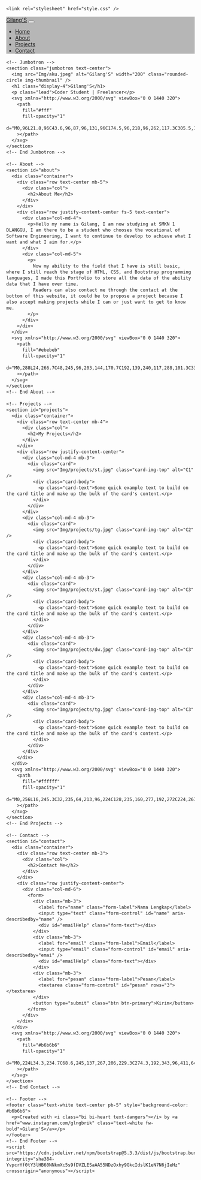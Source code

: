<!DOCTYPE html>
<html lang="en">
  <head>
    <meta charset="utf-8" />
    <meta name="viewport" content="width=device-width, initial-scale=1" />
    <title>My Portfolio | Gilang'S</title>
    <link href="https://cdn.jsdelivr.net/npm/bootstrap@5.3.3/dist/css/bootstrap.min.css" rel="stylesheet" integrity="sha384-QWTKZyjpPEjISv5WaRU9OFeRpok6YctnYmDr5pNlyT2bRjXh0JMhjY6hW+ALEwIH" crossorigin="anonymous" />
    <!-- Icons -->
    <link rel="stylesheet" href="https://cdn.jsdelivr.net/npm/bootstrap-icons@1.11.3/font/bootstrap-icons.min.css" />

    <link rel="stylesheet" href="style.css" />
  </head>
  <body id="home">
    <!-- Navbar -->
    <nav class="navbar navbar-expand-lg bg-body-tertiary shadow-sm fixed-top" style="background-color: #b6b6b6">
      <div class="container">
        <a class="navbar-brand" href="#">Gilang'S</a>
        <button class="navbar-toggler" type="button" data-bs-toggle="collapse" data-bs-target="#navbarNav" aria-controls="navbarNav" aria-expanded="false" aria-label="Toggle navigation">
          <span class="navbar-toggler-icon"></span>
        </button>
        <div class="collapse navbar-collapse" id="navbarNav">
          <ul class="navbar-nav ms-auto">
            <li class="nav-item">
              <a class="nav-link active" aria-current="page" href="#home">Home</a>
            </li>
            <li class="nav-item">
              <a class="nav-link" href="#about">About</a>
            </li>
            <li class="nav-item">
              <a class="nav-link" href="#projects">Projects</a>
            </li>
            <li class="nav-item">
              <a class="nav-link" href="#contact">Contact</a>
            </li>
          </ul>
        </div>
      </div>
    </nav>
    <!-- End Navbar -->

    <!-- Jumbotron -->
    <section class="jumbotron text-center">
      <img src="Img/aku.jpeg" alt="Gilang'S" width="200" class="rounded-circle img-thumbnail" />
      <h1 class="display-4">Gilang'S</h1>
      <p class="lead">Coder Student | Freelancer</p>
      <svg xmlns="http://www.w3.org/2000/svg" viewBox="0 0 1440 320">
        <path
          fill="#fff"
          fill-opacity="1"
          d="M0,96L21.8,96C43.6,96,87,96,131,96C174.5,96,218,96,262,117.3C305.5,139,349,181,393,186.7C436.4,192,480,160,524,128C567.3,96,611,64,655,64C698.2,64,742,96,785,122.7C829.1,149,873,171,916,197.3C960,224,1004,256,1047,261.3C1090.9,267,1135,245,1178,234.7C1221.8,224,1265,224,1309,202.7C1352.7,181,1396,139,1418,117.3L1440,96L1440,320L1418.2,320C1396.4,320,1353,320,1309,320C1265.5,320,1222,320,1178,320C1134.5,320,1091,320,1047,320C1003.6,320,960,320,916,320C872.7,320,829,320,785,320C741.8,320,698,320,655,320C610.9,320,567,320,524,320C480,320,436,320,393,320C349.1,320,305,320,262,320C218.2,320,175,320,131,320C87.3,320,44,320,22,320L0,320Z"
        ></path>
      </svg>
    </section>
    <!-- End Jumbotron -->

    <!-- About -->
    <section id="about">
      <div class="container">
        <div class="row text-center mb-5">
          <div class="col">
            <h2>About Me</h2>
          </div>
        </div>
        <div class="row justify-content-center fs-5 text-center">
          <div class="col-md-4">
            <p>Hello my name is Gilang, I am now studying at SMKN 1 DLANGGU, I am there to be a student who chooses the vocational of Software Engineering, I want to continue to develop to achieve what I want and what I aim for.</p>
          </div>
          <div class="col-md-5">
            <p>
              Now my ability to the field that I have is still basic, where I still reach the stage of HTML, CSS, and Bootstrap programming languages, I made this Portfolio to store all the data of the ability data that I have over time.
              Readers can also contact me through the contact at the bottom of this website, it could be to propose a project because I also accept making projects while I can or just want to get to know me.
            </p>
          </div>
        </div>
      </div>
      <svg xmlns="http://www.w3.org/2000/svg" viewBox="0 0 1440 320">
        <path
          fill="#ebebeb"
          fill-opacity="1"
          d="M0,288L24,266.7C48,245,96,203,144,170.7C192,139,240,117,288,101.3C336,85,384,75,432,74.7C480,75,528,85,576,106.7C624,128,672,160,720,176C768,192,816,192,864,170.7C912,149,960,107,1008,80C1056,53,1104,43,1152,48C1200,53,1248,75,1296,101.3C1344,128,1392,160,1416,176L1440,192L1440,320L1416,320C1392,320,1344,320,1296,320C1248,320,1200,320,1152,320C1104,320,1056,320,1008,320C960,320,912,320,864,320C816,320,768,320,720,320C672,320,624,320,576,320C528,320,480,320,432,320C384,320,336,320,288,320C240,320,192,320,144,320C96,320,48,320,24,320L0,320Z"
        ></path>
      </svg>
    </section>
    <!-- End About -->

    <!-- Projects -->
    <section id="projects">
      <div class="container">
        <div class="row text-center mb-4">
          <div class="col">
            <h2>My Projects</h2>
          </div>
        </div>
        <div class="row justify-content-center">
          <div class="col-md-4 mb-3">
            <div class="card">
              <img src="Img/projects/st.jpg" class="card-img-top" alt="C1" />
              <div class="card-body">
                <p class="card-text">Some quick example text to build on the card title and make up the bulk of the card's content.</p>
              </div>
            </div>
          </div>
          <div class="col-md-4 mb-3">
            <div class="card">
              <img src="Img/projects/tg.jpg" class="card-img-top" alt="C2" />
              <div class="card-body">
                <p class="card-text">Some quick example text to build on the card title and make up the bulk of the card's content.</p>
              </div>
            </div>
          </div>
          <div class="col-md-4 mb-3">
            <div class="card">
              <img src="Img/projects/st.jpg" class="card-img-top" alt="C3" />
              <div class="card-body">
                <p class="card-text">Some quick example text to build on the card title and make up the bulk of the card's content.</p>
              </div>
            </div>
          </div>
          <div class="col-md-4 mb-3">
            <div class="card">
              <img src="Img/projects/dw.jpg" class="card-img-top" alt="C3" />
              <div class="card-body">
                <p class="card-text">Some quick example text to build on the card title and make up the bulk of the card's content.</p>
              </div>
            </div>
          </div>
          <div class="col-md-4 mb-3">
            <div class="card">
              <img src="Img/projects/tg.jpg" class="card-img-top" alt="C3" />
              <div class="card-body">
                <p class="card-text">Some quick example text to build on the card title and make up the bulk of the card's content.</p>
              </div>
            </div>
          </div>
        </div>
      </div>
      <svg xmlns="http://www.w3.org/2000/svg" viewBox="0 0 1440 320">
        <path
          fill="#ffffff"
          fill-opacity="1"
          d="M0,256L16,245.3C32,235,64,213,96,224C128,235,160,277,192,272C224,267,256,213,288,186.7C320,160,352,160,384,176C416,192,448,224,480,213.3C512,203,544,149,576,149.3C608,149,640,203,672,229.3C704,256,736,256,768,240C800,224,832,192,864,154.7C896,117,928,75,960,101.3C992,128,1024,224,1056,266.7C1088,309,1120,299,1152,293.3C1184,288,1216,288,1248,256C1280,224,1312,160,1344,138.7C1376,117,1408,139,1424,149.3L1440,160L1440,320L1424,320C1408,320,1376,320,1344,320C1312,320,1280,320,1248,320C1216,320,1184,320,1152,320C1120,320,1088,320,1056,320C1024,320,992,320,960,320C928,320,896,320,864,320C832,320,800,320,768,320C736,320,704,320,672,320C640,320,608,320,576,320C544,320,512,320,480,320C448,320,416,320,384,320C352,320,320,320,288,320C256,320,224,320,192,320C160,320,128,320,96,320C64,320,32,320,16,320L0,320Z"
        ></path>
      </svg>
    </section>
    <!-- End Projects -->

    <!-- Contact -->
    <section id="contact">
      <div class="container">
        <div class="row text-center mb-3">
          <div class="col">
            <h2>Contact Me</h2>
          </div>
        </div>
        <div class="row justify-content-center">
          <div class="col-md-6">
            <form>
              <div class="mb-3">
                <label for="name" class="form-label">Nama Lengkap</label>
                <input type="text" class="form-control" id="name" aria-describedby="name" />
                <div id="emailHelp" class="form-text"></div>
              </div>
              <div class="mb-3">
                <label for="email" class="form-label">Email</label>
                <input type="email" class="form-control" id="email" aria-describedby="emai" />
                <div id="emailHelp" class="form-text"></div>
              </div>
              <div class="mb-3">
                <label for="pesan" class="form-label">Pesan</label>
                <textarea class="form-control" id="pesan" rows="3"></textarea>
              </div>
              <button type="submit" class="btn btn-primary">Kirim</button>
            </form>
          </div>
        </div>
      </div>
      <svg xmlns="http://www.w3.org/2000/svg" viewBox="0 0 1440 320">
        <path
          fill="#b6b6b6"
          fill-opacity="1"
          d="M0,224L34.3,234.7C68.6,245,137,267,206,229.3C274.3,192,343,96,411,64C480,32,549,64,617,74.7C685.7,85,754,75,823,96C891.4,117,960,171,1029,176C1097.1,181,1166,139,1234,128C1302.9,117,1371,139,1406,149.3L1440,160L1440,320L1405.7,320C1371.4,320,1303,320,1234,320C1165.7,320,1097,320,1029,320C960,320,891,320,823,320C754.3,320,686,320,617,320C548.6,320,480,320,411,320C342.9,320,274,320,206,320C137.1,320,69,320,34,320L0,320Z"
        ></path>
      </svg>
    </section>
    <!-- End Contact -->

    <!-- Footer -->
    <footer class="text-white text-center pb-5" style="background-color: #b6b6b6">
      <p>Created with <i class="bi bi-heart text-dangers"></i> by <a href="www.instagram.com/glngbrik" class="text-white fw-bold">Gilang'S</a></p>
    </footer>
    <!-- End Footer -->
    <script src="https://cdn.jsdelivr.net/npm/bootstrap@5.3.3/dist/js/bootstrap.bundle.min.js" integrity="sha384-YvpcrYf0tY3lHB60NNkmXc5s9fDVZLESaAA55NDzOxhy9GkcIdslK1eN7N6jIeHz" crossorigin="anonymous"></script>
  </body>
</html>
